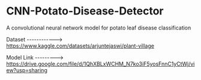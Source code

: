 # CNN-Potato-Disease-Detector
A convolutional neural network model for potato leaf disease classification


Dataset ------------>  https://www.kaggle.com/datasets/arjuntejaswi/plant-village

Model Link --------->  https://drive.google.com/file/d/1QhXBLxWCHM_N7ko3iF5yosFnnC1yCtWj/view?usp=sharing



